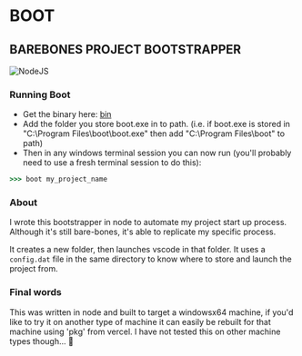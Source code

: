 # BOOT

## BAREBONES PROJECT BOOTSTRAPPER

![NodeJS](https://img.shields.io/badge/node.js-6DA55F?style=for-the-badge&logo=node.js&logoColor=white)

### Running Boot

- Get the binary here: [bin](./bin)
- Add the folder you store boot.exe in to path. (i.e. if boot.exe is stored in "C:\Program Files\boot\boot.exe" then add "C:\Program Files\boot" to path)
- Then in any windows terminal session you can now run (you'll probably need to use a fresh terminal session to do this):

```cmd
>>> boot my_project_name
```

### About

I wrote this bootstrapper in node to automate my project start up process. Although it's still bare-bones, it's able to replicate my specific process.

It creates a new folder, then launches vscode in that folder.
It uses a `config.dat` file in the same directory to know where to store and launch the project from.

### Final words

This was written in node and built to target a windowsx64 machine, if you'd like to try it on another type of machine it can easily be rebuilt for that machine using 'pkg' from vercel. I have not tested this on other machine types though... 🫡
